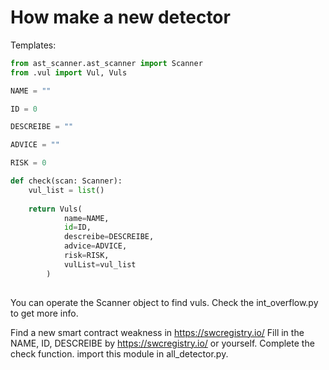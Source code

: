 # How make a new detector

Templates:

```python
from ast_scanner.ast_scanner import Scanner
from .vul import Vul, Vuls

NAME = ""

ID = 0

DESCREIBE = ""

ADVICE = ""

RISK = 0

def check(scan: Scanner):
    vul_list = list()
    
    return Vuls(
            name=NAME,
            id=ID,
            descreibe=DESCREIBE,
            advice=ADVICE,
            risk=RISK,
            vulList=vul_list
        )
    
```

You can operate the Scanner object to find vuls.
Check the int_overflow.py to get more info.

Find a new smart contract weakness in <https://swcregistry.io/>
Fill in the NAME, ID, DESCREIBE by <https://swcregistry.io/> or yourself.
Complete the check function.
import this module in all_detector.py.
